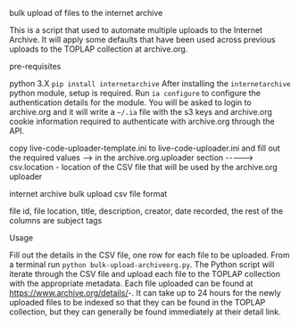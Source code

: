 bulk upload of files to the internet archive

This is a script that used to automate multiple uploads to the Internet Archive.  It will apply some defaults that have been used across
previous uploads to the TOPLAP collection at archive.org.

pre-requisites

python 3.X
`pip install internetarchive`
After installing the `internetarchive` python module, setup is required.  Run `ia configure` to configure the authentication details for the module.  You will be asked to login to archive.org and it will write a `~/.ia` file with the s3 keys and archive.org cookie information required to authenticate with archive.org through the API.


copy live-code-uploader-template.ini to live-code-uploader.ini and fill out the required values
--> in the archive.org.uploader section
-----> csv.location - location of the CSV file that will be used by the archive.org uploader

internet archive bulk upload csv file format

file id, file location, title, description, creator, date recorded, the rest of the columns are subject tags

Usage

Fill out the details in the CSV file, one row for each file to be uploaded.
From a terminal run `python bulk-upload-archiveorg.py`.  The Python script will iterate through the CSV file and upload each file to the TOPLAP collection with the appropriate metadata.  Each file uploaded can be found at https://www.archive.org/details/<prefix>-<file id>.  It can take up to 24 hours for the newly uploaded files to be indexed so that they can be found in the TOPLAP collection, but they can generally be found immediately at their detail link.
